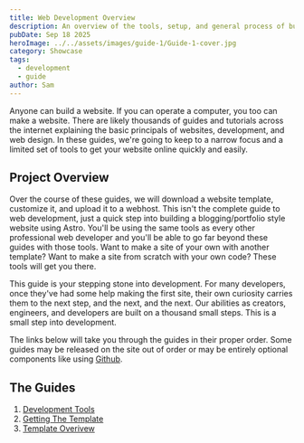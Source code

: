 ```yaml
---
title: Web Development Overview
description: An overview of the tools, setup, and general process of building a website. Start your development journey here.
pubDate: Sep 18 2025
heroImage: ../../assets/images/guide-1/Guide-1-cover.jpg
category: Showcase
tags:
  - development
  - guide
author: Sam
---
```

Anyone can build a website. If you can operate a computer, you too can make a website. There are likely thousands of guides and tutorials across the internet explaining the basic principals of websites, development, and web design. In these guides, we're going to keep to a narrow focus and a limited set of tools to get your website online quickly and easily.

## Project Overview

Over the course of these guides, we will download a website template, customize it, and upload it to a webhost. This isn't the complete guide to web development, just a quick step into building a blogging/portfolio style website using Astro. You'll be using the same tools as every other professional web developer and you'll be able to go far beyond these guides with those tools. Want to make a site of your own with another template? Want to make a site from scratch with your own code? These tools will get you there.

This guide is your stepping stone into development. For many developers, once they've had some help making the first site, their own curiosity carries them to the next step, and the next, and the next. Our abilities as creators, engineers, and developers are built on a thousand small steps. This is a small step into development.

The links below will take you through the guides in their proper order. Some guides may be released on the site out of order or may be entirely optional components like using [Github](https://github.com). 

## The Guides

1. [Development Tools](/guides/development-tools)
2. [Getting The Template](#)
3. [Template Overivew](#)

